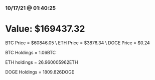 ### 10/17/21 @ 01:40:25 

# Value: $169437.32



BTC Price = $60846.05
\ ETH Price = $3876.34
\ DOGE Price = $0.24


BTC Holdings = 1.06BTC

 ETH holdings = 26.960005962ETH

 DOGE Holdings = 1809.826DOGE

